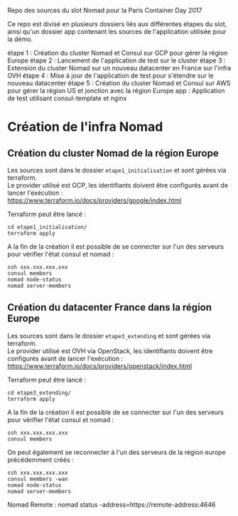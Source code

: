 Repo des sources du slot Nomad pour la Paris Container Day 2017

Ce repo est divisé en plusieurs dossiers liés aux différentes étapes du slot, ainsi qu'un dossier app contenant les sources de l'application utilisée pour la démo.

étape 1 : Création du cluster Nomad et Consul sur GCP pour gérer la région Europe
étape 2 : Lancement de l'application de test sur le cluster
étape 3 : Extension du cluster Nomad sur un nouveau datacenter en France sur l'infra OVH
étape 4 : Mise à jour de l'application de test pour s'étendre sur le nouveau datacenter
étape 5 : Création du cluster Nomad et Consul sur AWS pour gérer la région US et jonction avec la région Europe
app : Application de test utilisant consul-template et nginx

# Création de l'infra Nomad

## Création du cluster Nomad de la région Europe

Les sources sont dans le dossier `etape1_initialisation` et sont gérées via terraform.  
Le provider utilisé est GCP, les identifiants doivent être configurés avant de lancer l'exécution : https://www.terraform.io/docs/providers/google/index.html

Terraform peut être lancé :
```shell
cd etape1_initialisation/
terraform apply
```

A la fin de la création il est possible de se connecter sur l'un des serveurs pour vérifier l'état consul et nomad :
```shell
ssh xxx.xxx.xxx.xxx
consul members
nomad node-status
nomad server-members
```

## Création du datacenter France dans la région Europe

Les sources sont dans le dossier `etape3_extending` et sont gérées via terraform.  
Le provider utilisé est OVH via OpenStack, les identifiants doivent être configurés avant de lancer l'exécution : https://www.terraform.io/docs/providers/openstack/index.html

Terraform peut être lancé :
```shell
cd etape3_extending/
terraform apply
```

A la fin de la création il est possible de se connecter sur l'un des serveurs pour vérifier l'état consul et nomad :
```shell
ssh xxx.xxx.xxx.xxx
consul members
```

On peut également se reconnecter à l'un des serveurs de la région europe précédemment créés :
```shell
ssh xxx.xxx.xxx.xxx
consul members -wan
nomad node-status
nomad server-members
```

Nomad Remote : nomad status -address=https://remote-address:4646

